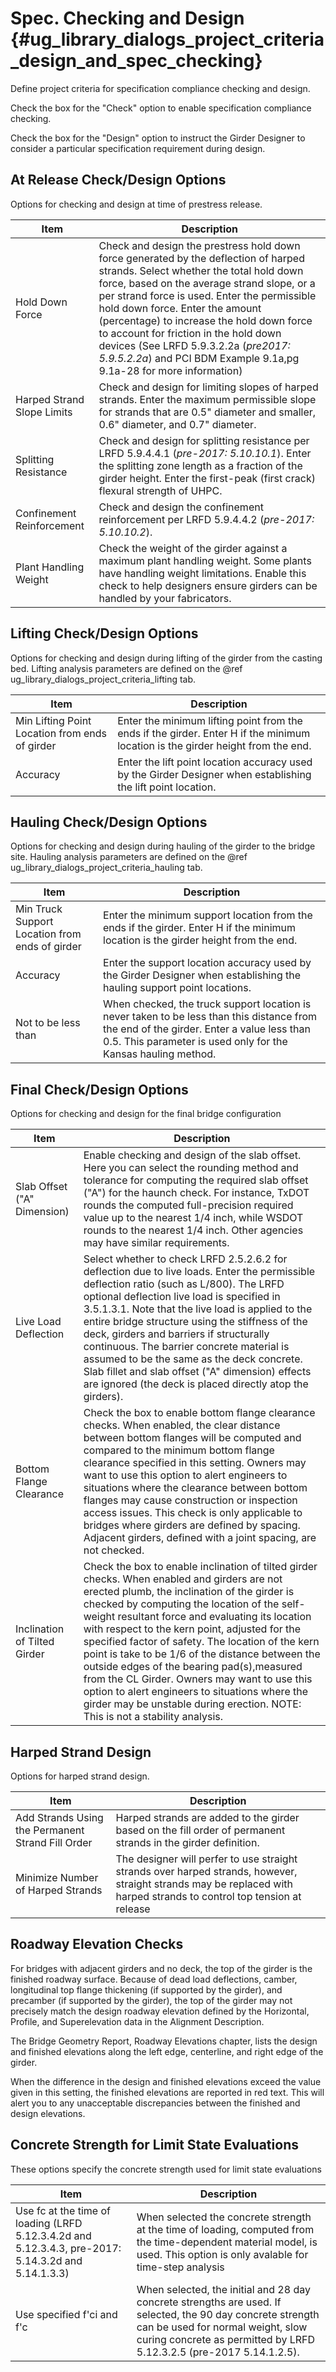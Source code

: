 Spec. Checking and Design {#ug_library_dialogs_project_criteria_design_and_spec_checking}
==============================================
Define project criteria for specification compliance checking and design.

Check the box for the "Check" option to enable specification compliance checking.

Check the box for the "Design" option to instruct the Girder Designer to consider a particular specification requirement during design.

At Release Check/Design Options
-------------------------------
Options for checking and design at time of prestress release.

Item | Description
-----|------------
Hold Down Force | Check and design the prestress hold down force generated by the deflection of harped strands. Select whether the total hold down force, based on the average strand slope, or a per strand force is used. Enter the permissible hold down force. Enter the amount (percentage) to increase the hold down force to account for friction in the hold down devices (See LRFD 5.9.3.2.2a (*pre2017: 5.9.5.2.2a*) and PCI BDM Example 9.1a,pg 9.1a-28 for more information)
Harped Strand Slope Limits | Check and design for limiting slopes of harped strands. Enter the maximum permissible slope for strands that are 0.5" diameter and smaller, 0.6" diameter, and 0.7" diameter.
Splitting Resistance | Check and design for splitting resistance per LRFD 5.9.4.4.1 (*pre-2017: 5.10.10.1*). Enter the splitting zone length as a fraction of the girder height. Enter the first-peak (first crack) flexural strength of UHPC.
Confinement Reinforcement | Check and design the confinement reinforcement per LRFD 5.9.4.4.2 (*pre-2017: 5.10.10.2*).
Plant Handling Weight | Check the weight of the girder against a maximum plant handling weight. Some plants have handling weight limitations. Enable this check to help designers ensure girders can be handled by your fabricators.

Lifting Check/Design Options
------------------------------
Options for checking and design during lifting of the girder from the casting bed. Lifting analysis parameters are defined on the @ref ug_library_dialogs_project_criteria_lifting tab.

Item | Description
-----|------------
Min Lifting Point Location from ends of girder | Enter the minimum lifting point from the ends if the girder. Enter H if the minimum location is the girder height from the end.
Accuracy | Enter the lift point location accuracy used by the Girder Designer when establishing the lift point location.

Hauling Check/Design Options
------------------------------
Options for checking and design during hauling of the girder to the bridge site. Hauling analysis parameters are defined on the @ref ug_library_dialogs_project_criteria_hauling tab.

Item | Description
-----|------------
Min Truck Support Location from ends of girder | Enter the minimum support location from the ends if the girder. Enter H if the minimum location is the girder height from the end.
Accuracy | Enter the support location accuracy used by the Girder Designer when establishing the hauling support point locations.
Not to be less than | When checked, the truck support location is never taken to be less than this distance from the end of the girder. Enter a value less than 0.5. This parameter is used only for the Kansas hauling method.

Final Check/Design Options
--------------------------
Options for checking and design for the final bridge configuration

Item | Description
-----|--------------
Slab Offset ("A" Dimension) | Enable checking and design of the slab offset. Here you can select the rounding method and tolerance for computing the required slab offset ("A") for the haunch check. For instance, TxDOT rounds the computed full-precision required value up to the nearest 1/4 inch, while WSDOT rounds to the nearest 1/4 inch. Other agencies may have similar requirements. 
Live Load Deflection | Select whether to check LRFD 2.5.2.6.2 for deflection due to live loads. Enter the permissible deflection ratio (such as L/800). The LRFD optional deflection live load is specified in 3.5.1.3.1. Note that the live load is applied to the entire bridge structure using the stiffness of the deck, girders and barriers if structurally continuous. The barrier concrete material is assumed to be the same as the deck concrete. Slab fillet and slab offset ("A" dimension) effects are ignored (the deck is placed directly atop the girders). 
Bottom Flange Clearance | Check the box to enable bottom flange clearance checks. When enabled, the clear distance between bottom flanges will be computed and compared to the minimum bottom flange clearance specified in this setting. Owners may want to use this option to alert engineers to situations where the clearance between bottom flanges may cause construction or inspection access issues. This check is only applicable to bridges where girders are defined by spacing. Adjacent girders, defined with a joint spacing, are not checked.
Inclination of Tilted Girder | Check the box to enable inclination of tilted girder checks. When enabled and girders are not erected plumb, the inclination of the girder is checked by computing the location of the self-weight resultant force and evaluating its location with respect to the kern point, adjusted for the specified factor of safety. The location of the kern point is take to be 1/6 of the distance between the outside edges of the bearing pad(s),measured from the CL Girder. Owners may want to use this option to alert engineers to situations where the girder may be unstable during erection. NOTE: This is not a stability analysis.

Harped Strand Design
--------------------
Options for harped strand design.

Item | Description
----|------------
Add Strands Using the Permanent Strand Fill Order | Harped strands are added to the girder based on the fill order of permanent strands in the girder definition.
Minimize Number of Harped Strands | The designer will perfer to use straight strands over harped strands, however, straight strands may be replaced with harped strands to control top tension at release

Roadway Elevation Checks
--------------------------
For bridges with adjacent girders and no deck, the top of the girder is the finished roadway surface. Because of dead load deflections, camber, longitudinal top flange thickening (if supported by the girder), and precamber (if supported by the girder), the top of the girder may not precisely match the design roadway elevation defined by the Horizontal, Profile, and Superelevation data in the Alignment Description. 

The Bridge Geometry Report, Roadway Elevations chapter, lists the design and finished elevations along the left edge, centerline, and right edge of the girder. 

When the difference in the design and finished elevations exceed the value given in this setting, the finished elevations are reported in red text. This will alert you to any unacceptable discrepancies between the finished and design elevations.

Concrete Strength for Limit State Evaluations
----------------------------------------------
These options specify the concrete strength used for limit state evaluations

Item | Description
----|----------
Use fc at the time of loading (LRFD 5.12.3.4.2d and 5.12.3.4.3, pre-2017: 5.14.3.2d and 5.14.1.3.3) | When selected the concrete strength at the time of loading, computed from the time-dependent material model, is used. This option is only avalable for time-step analysis
Use specified f'ci and f'c | When selected, the initial and 28 day concrete strengths are used. If selected, the 90 day concrete strength can be used for normal weight, slow curing concrete as permitted by LRFD 5.12.3.2.5 (pre-2017 5.14.1.2.5).

